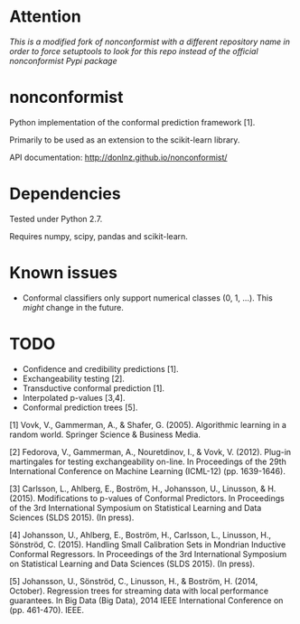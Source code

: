 # Attention

*This is a modified fork of nonconformist with a different repository name in order to force setuptools to look for this repo
instead of the official nonconformist Pypi package*

# nonconformist

Python implementation of the conformal prediction framework [1].

Primarily to be used as an extension to the scikit-learn library.

API documentation: http://donlnz.github.io/nonconformist/

# Dependencies
Tested under Python 2.7.

Requires numpy, scipy, pandas and scikit-learn.

# Known issues

* Conformal classifiers only support numerical classes (0, 1, ...). This *might* change in the future.

# TODO

* Confidence and credibility predictions [1].
* Exchangeability testing [2].
* Transductive conformal prediction [1].
* Interpolated p-values [3,4].
* Conformal prediction trees [5].

[1] Vovk, V., Gammerman, A., & Shafer, G. (2005). Algorithmic learning in a random world. Springer Science & Business Media.

[2] Fedorova, V., Gammerman, A., Nouretdinov, I., & Vovk, V. (2012). Plug-in martingales for testing exchangeability on-line. In Proceedings of the 29th International Conference on Machine Learning (ICML-12) (pp. 1639-1646).

[3] Carlsson, L., Ahlberg, E., Boström, H., Johansson, U., Linusson, & H. (2015). Modifications to p-values of Conformal Predictors. In Proceedings of the 3rd International Symposium on Statistical Learning and Data Sciences (SLDS 2015). (In press).

[4] Johansson, U., Ahlberg, E., Boström, H., Carlsson, L., Linusson, H., Sönströd, C. (2015). Handling Small Calibration Sets in Mondrian Inductive Conformal Regressors. In Proceedings of the 3rd International Symposium on Statistical Learning and Data Sciences (SLDS 2015). (In press).

[5] Johansson, U., Sönströd, C., Linusson, H., & Boström, H. (2014, October). Regression trees for streaming data with local performance guarantees. In Big Data (Big Data), 2014 IEEE International Conference on (pp. 461-470). IEEE.
